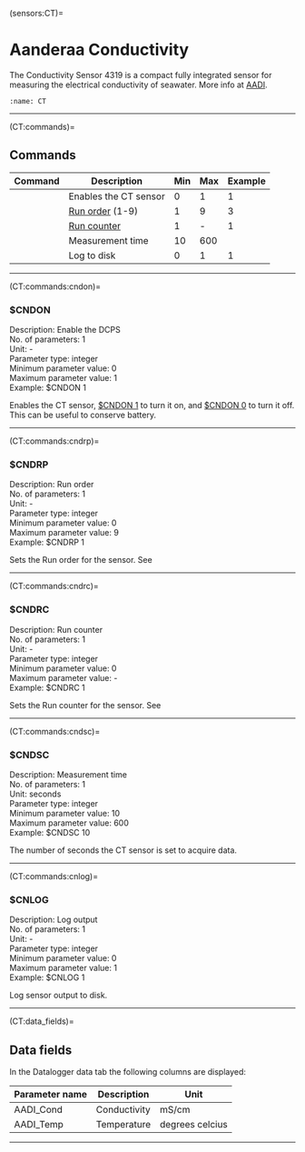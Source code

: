 (sensors:CT)=
# Aanderaa Conductivity

The Conductivity Sensor 4319 is a compact fully integrated sensor for measuring the electrical conductivity of seawater. More info at [AADI](https://www.aanderaa.com/media/pdfs/TD263-Condcutivity-sensor-4319.pdf).

```{figure} img/CT.jpg
:name: CT
```

---

(CT:commands)=
## Commands

| Command  | Description | Min | Max | Example |
| --- | --- | --- | --- | --- |
| **[](CT:commands:cndon)** | Enables the CT sensor | 0 | 1 | [](CT:commands:cndon) 1 |
| **[](CT:commands:cndrp)** | [Run order](datalogger:basic:common:runorder) (1-9) | 1 | 9 | [](CT:commands:cndrp) 3 |
| **[](CT:commands:cndrc)** | [Run counter](datalogger:basic:common:runorder) | 1 | - | [](CT:commands:cndrc) 1 |
| **[](CT:commands:cndsc)** | Measurement time | 10 | 600 | [](CT:commands:cndsc) |
| **[](CT:commands:cnlog)** | Log to disk | 0 | 1 | [](CT:commands:cnlog) 1 |

---

(CT:commands:cndon)=
### \$CNDON

Description: Enable the DCPS <br>
No. of parameters: 1 <br>
Unit: - <br>
Parameter type: integer <br>
Minimum parameter value: 0 <br>
Maximum parameter value: 1 <br>
Example: \$CNDON 1 <br>

Enables the CT sensor, [\$CNDON 1](CT:commands:cndon) to turn it on, and [\$CNDON 0](CT:commands:cndon) to turn it off. This can be useful to conserve battery.

---

(CT:commands:cndrp)=
### \$CNDRP

Description: Run order <br>
No. of parameters: 1 <br>
Unit: - <br>
Parameter type: integer <br>
Minimum parameter value: 0 <br>
Maximum parameter value: 9 <br>
Example: \$CNDRP 1 <br>

Sets the Run order for the sensor. See [](datalogger:basic:common:runorder)

---

(CT:commands:cndrc)=
### \$CNDRC

Description: Run counter <br>
No. of parameters: 1 <br>
Unit: - <br>
Parameter type: integer <br>
Minimum parameter value: 0 <br>
Maximum parameter value: - <br>
Example: \$CNDRC 1 <br>

Sets the Run counter for the sensor. See [](datalogger:basic:common:runcounter)

---

(CT:commands:cndsc)=
### \$CNDSC

Description: Measurement time <br>
No. of parameters: 1 <br>
Unit: seconds <br>
Parameter type: integer <br>
Minimum parameter value: 10 <br>
Maximum parameter value: 600 <br>
Example: \$CNDSC 10 <br>

The number of seconds the CT sensor is set to acquire data.

---

(CT:commands:cnlog)=
### \$CNLOG

Description: Log output <br>
No. of parameters: 1 <br>
Unit: - <br>
Parameter type: integer <br>
Minimum parameter value: 0 <br>
Maximum parameter value: 1 <br>
Example: \$CNLOG 1 <br>

Log sensor output to disk.

---

(CT:data_fields)=
## Data fields

In the Datalogger data tab the following columns are displayed:

| Parameter name | Description | Unit |
| --- | --- | --- |
| AADI_Cond | Conductivity | mS/cm |
| AADI_Temp | Temperature | degrees celcius |

---